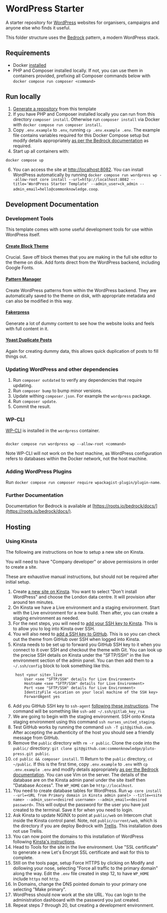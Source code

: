 # WordPress Starter

A starter repository for [WordPress](https://wordpress.org) websites for organisers, campaigns and anyone else who finds it useful.

This folder structure uses the [Bedrock](https://roots.io/bedrock/) pattern, a modern WordPress stack.

## Requirements

- Docker [installed](https://docs.docker.com/install/)
- PHP and Composer installed locally. If not, you can use them in containers provided, prefixing all Composer commands below with `docker compose run composer <command>`

## Run locally

1. [Generate a repository](https://github.com/commonknowledge/groundwork-starter-template/generate) from this template
2. If you have PHP and Composer installed locally you can run from this directory `composer install`. Otherwise run `composer install` via Docker with `docker compose run composer install`.
3. Copy `.env.example` to `.env`, running `cp .env.example .env`. The example file contains variables required for this Docker Compose setup but modify details appropriately [as per the Bedrock documentation](https://roots.io/bedrock/docs/environment-variables/) as required.
4. Start up all containers with:

```
docker compose up
```

6. You can access the site at [http://localhost:8082](http://localhost:8082). You can install WordPress automatically by running `docker compose run wordpress wp --allow-root core install --url=http://localhost:8082 --title='WordPress Starter Template' --admin_user=ck_admin --admin_email=hello@commonknowledge.coop`.

## Development Documentation

### Development Tools

This template comes with some useful development tools for use within WordPress itself.

#### [Create Block Theme](https://wordpress.org/plugins/create-block-theme/)

Crucial. Save off block themes that you are making in the full site editor to the theme on disk. Add fonts direct from the WordPress backend, including Google Fonts.

#### [Pattern Manager](https://wordpress.org/plugins/pattern-manager/)

Create WordPress patterns from within the WordPress backend. They are automatically saved to the theme on disk, with appropriate metadata and can also be modified in this way.

#### [Fakerpress](https://wordpress.org/plugins/fakerpress/)

Generate a lot of dummy content to see how the website looks and feels with full content in it.

#### [Yoast Duplicate Posts](https://wordpress.org/plugins/duplicate-post/)

Again for creating dummy data, this allows quick duplication of posts to fill things out.

### Updating WordPress and other dependencies

1. Run `composer outdated` to verify any dependencies that require updating.
2. Run `composer bump` to bump minor versions.
3. Update withing `composer.json`. For example the `wordpress` package.
4. Run `composer update`.
5. Commit the result.

### WP-CLI

[WP-CLI](https://wp-cli.org/) is installed in the `wordpress` container.

```

docker compose run wordpress wp --allow-root <command>

```

Note WP-CLI will not work on the host machine, as WordPress configuration refers to databases within the Docker network, not the host machine.

### Adding WordPress Plugins

Run `docker compose run composer require wpackagist-plugin/plugin-name`.

### Further Documentation

Documentation for Bedrock is available at [https://roots.io/bedrock/docs/](https://roots.io/bedrock/docs/).

## Hosting

### Using Kinsta

The following are instructions on how to setup a new site on Kinsta.

You will need to have "Company developer" or above permissions in order to create a site.

These are exhaustive manual instructions, but should not be required after initial setup.

1. Create [a new site on Kinsta](https://kinsta.com/knowledgebase/new-site/). You want to select "Don't install WordPress" and choose the London data centre. It will provision after around ten minutes.
2. On Kinsta we have a Live environment and a staging environment. Start with the Live environment for a new build. Then after, you can create a staging environment as needed.
3. For the next steps, you will need to [add your SSH key to Kinsta](https://kinsta.com/feature-updates/add-ssh-keys/). This is to allow you to log into Kinsta over SSH.
4. You will also need to [add a SSH key to GitHub](https://docs.github.com/en/authentication/connecting-to-github-with-ssh/adding-a-new-ssh-key-to-your-github-account). This is so you can check out the theme from GitHub over SSH when logged into Kinsta.
5. Kinsta needs to be set up to forward you GitHub SSH key to it when you connect to it over SSH and checkout the theme with Git. You can look up the precise SSH details on Kinsta under the "SFTP/SSH" in the live environment section of the admin panel. You can then add them to a `~/.ssh/config` block to look something like this.
   ```
    host <your site>_live
        User <see "SFTP/SSH" details for Live Environment>
        Hostname <see "SFTP/SSH" details for Live Environment>
        Port <see "SFTP/SSH" details for Live Environment>
        IdentityFile <Location on your local machine of the SSH key>
        ForwardAgent yes
   ```
6. Add you GitHub SSH key to `ssh-agent` [following these instructions](https://help.github.com/en/articles/generating-a-new-ssh-key-and-adding-it-to-the-ssh-agent#adding-your-ssh-key-to-the-ssh-agent). The command will be something like `ssh-add ~/.ssh/gitlab_key_rsa`
7. We are going to begin with the staging environment. SSH onto Kinsta staging environment using this command `ssh nurses_united_staging`.
8. Test GitHub works by running the command `ssh -T git@github.com`. After accepting the authenticity of the host you should see a friendly message from GitHub.
9. Remove the `public` directory with `rm -r public`. Clone the code into the `public/` directiory: `git clone git@github.com:commonknowledge/pluto-press.git public`.
10. `cd public && composer install`.
11 Return to the `public` directory, `cd ~/public`. If this is the first time, copy `.env.example` to `.env` with `cp .env.example .env` and modify details appropriately [as per the Bedrock documentation](https://roots.io/bedrock/docs/environment-variables/). You can use Vim on the server. The details of the database are on the Kinsta admin panel under the site itself then "Database Access". The `WP_HOME` can be `http://localhost`.
12. You need to create database tables for WordPress. Run `wp core install --url=<URL from Primary domain in Kinsta admin panel> --title=<site name> --admin_user=<desired username> --admin_email=<desired password>`. This will output the password for the user you have just created to the terminal. Save it for when you need to login.
13. Ask Kinsta to update NGINX to point at `public/web` on Intercom chat inside the Kinsta control panel. Note, not `public/current/web`, which is the directory if you are deploy Bedrock with [Trellis](https://github.com/roots/trellis). This installation does not use Trellis.
14. You can now point the domains to this installation of WordPress following [Kinsta's instructions](https://kinsta.com/knowledgebase/add-domain/).
15. Head to Tools for the site in the live environment. Use "SSL certificate" to generate a new Let's Encrypt SSL certificate and wait for this to complete.
16. Still on the tools page, setup Force HTTPS by clicking on Modify and dollowing your nose, selecting "Force all traffic to the primary domain" along the way. Edit the `.env` file created in step 12, to have `WP_HOME` include `https` not `http`.
17. In Domains, change the DNS pointed domain to your primary one selecting "Make primary".
18. WordPress should now work at the site URL. You can login to the administration dashboard with the password you just created.
19. Repeat steps 7 through 20, but creating a development environment.
